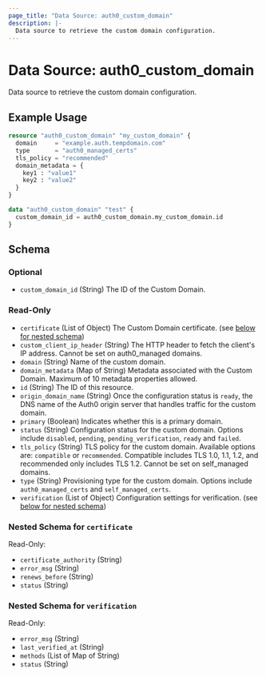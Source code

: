 ```yaml
---
page_title: "Data Source: auth0_custom_domain"
description: |-
  Data source to retrieve the custom domain configuration.
---
```


# Data Source: auth0_custom_domain

Data source to retrieve the custom domain configuration.

## Example Usage

```terraform
resource "auth0_custom_domain" "my_custom_domain" {
  domain     = "example.auth.tempdomain.com"
  type       = "auth0_managed_certs"
  tls_policy = "recommended"
  domain_metadata = {
    key1 : "value1"
    key2 : "value2"
  }
}

data "auth0_custom_domain" "test" {
  custom_domain_id = auth0_custom_domain.my_custom_domain.id
}
```

<!-- schema generated by tfplugindocs -->
## Schema

### Optional

- `custom_domain_id` (String) The ID of the Custom Domain.

### Read-Only

- `certificate` (List of Object) The Custom Domain certificate. (see [below for nested schema](#nestedatt--certificate))
- `custom_client_ip_header` (String) The HTTP header to fetch the client's IP address. Cannot be set on auth0_managed domains.
- `domain` (String) Name of the custom domain.
- `domain_metadata` (Map of String) Metadata associated with the Custom Domain. Maximum of 10 metadata properties allowed.
- `id` (String) The ID of this resource.
- `origin_domain_name` (String) Once the configuration status is `ready`, the DNS name of the Auth0 origin server that handles traffic for the custom domain.
- `primary` (Boolean) Indicates whether this is a primary domain.
- `status` (String) Configuration status for the custom domain. Options include `disabled`, `pending`, `pending_verification`, `ready` and `failed`.
- `tls_policy` (String) TLS policy for the custom domain. Available options are: `compatible` or `recommended`. Compatible includes TLS 1.0, 1.1, 1.2, and recommended only includes TLS 1.2. Cannot be set on self_managed domains.
- `type` (String) Provisioning type for the custom domain. Options include `auth0_managed_certs` and `self_managed_certs`.
- `verification` (List of Object) Configuration settings for verification. (see [below for nested schema](#nestedatt--verification))

<a id="nestedatt--certificate"></a>
### Nested Schema for `certificate`

Read-Only:

- `certificate_authority` (String)
- `error_msg` (String)
- `renews_before` (String)
- `status` (String)


<a id="nestedatt--verification"></a>
### Nested Schema for `verification`

Read-Only:

- `error_msg` (String)
- `last_verified_at` (String)
- `methods` (List of Map of String)
- `status` (String)


